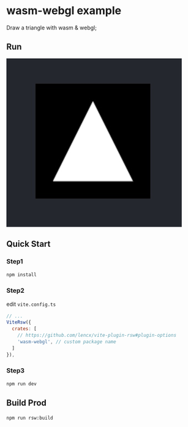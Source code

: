 # wasm-webgl example

Draw a triangle with wasm & webgl;

## Run

![example](screenshots/example.jpg)

## Quick Start

### Step1

```bash
npm install
```

### Step2

edit `vite.config.ts`

```js
// ...
ViteRsw({
  crates: [
    // https://github.com/lencx/vite-plugin-rsw#plugin-options
    'wasm-webgl', // custom package name
  ]
}),
```

### Step3

```bash
npm run dev
```

## Build Prod

```bash
npm run rsw:build
```
